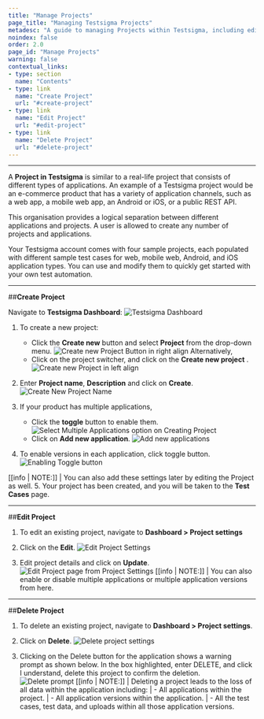 ```yaml
---
title: "Manage Projects"
page_title: "Managing Testsigma Projects"
metadesc: "A guide to managing Projects within Testsigma, including editing, deleting projects, and enabling/disabling multiple Application/Versions"
noindex: false
order: 2.0
page_id: "Manage Projects"
warning: false
contextual_links:
- type: section
  name: "Contents"
- type: link
  name: "Create Project"
  url: "#create-project"
- type: link
  name: "Edit Project"
  url: "#edit-project"
- type: link
  name: "Delete Project"
  url: "#delete-project"
---
```


---
A **Project in Testsigma** is similar to a real-life project that consists of different types of applications. An example of a Testsigma project would be an e-commerce product that has a variety of application channels, such as a web app, a mobile web app, an Android or iOS, or a public REST API.

This organisation provides a logical separation between different applications and projects. A user is allowed to create any number of projects and applications. 

Your Testsigma account comes with four sample projects, each populated with different sample test cases for web, mobile web, Android, and iOS application types. You can use and modify them to quickly get started with your own test automation. 

---
##**Create Project**

Navigate to **Testsigma Dashboard**:
![Testsigma Dashboard](https://s3.amazonaws.com/static-docs.testsigma.com/new_images/projects/overview/ts_dashboard.png)

1. To create a new project: 
    - Click the **Create new** button and select **Project** from the drop-down menu.
    ![Create new Project Button in right align](https://s3.amazonaws.com/static-docs.testsigma.com/new_images/projects/overview/ts_createprojectrs.png)
    Alternatively,
     - Click on the project switcher, and click on the **Create new project** .
    ![Create new Project in left align](https://s3.amazonaws.com/static-docs.testsigma.com/new_images/projects/overview/ts_createprojectls.png)
    
2. Enter **Project name**, **Description** and click on **Create**.
![Create New Project Name](https://s3.amazonaws.com/static-docs.testsigma.com/new_images/projects/overview/ts_projectname.png)

3. If your product has multiple applications, 
    - Click the **toggle** button to enable them.
    ![Select Multiple Applications option on Creating Project](https://s3.amazonaws.com/static-docs.testsigma.com/new_images/projects/overview/ts_multipleapps.png)
    - Click on **Add new application**.
    ![Add new applications](https://s3.amazonaws.com/static-docs.testsigma.com/new_images/projects/overview/ts_addnewapps.png)

4. To enable versions in each application, click toggle button.
![Enabling Toggle button](https://s3.amazonaws.com/static-docs.testsigma.com/new_images/projects/overview/ts_enableversioninapps.png)

[[info | NOTE:]]
| You can also add these settings later by editing the Project as well.
5. Your project has been created, and you will be taken to the **Test Cases** page. 

---
##**Edit Project**

1. To edit an existing project, navigate to **Dashboard > Project settings**

2. Click on the **Edit**.
![Edit Project Settings](https://s3.amazonaws.com/static-docs.testsigma.com/new_images/projects/overview/ts_editprojectedit.png)
3. Edit project details and click on **Update**.
![Edit Project page from Project Settings](https://s3.amazonaws.com/static-docs.testsigma.com/new_images/projects/overview/ts_editprojectupdate.png)
[[info | NOTE:]]
| You can also enable or disable multiple applications or multiple application versions from here.

---
##**Delete Project**

1. To delete an existing project, navigate to **Dashboard > Project settings**.

2. Click on **Delete**.
![Delete project settings](https://s3.amazonaws.com/static-docs.testsigma.com/new_images/projects/overview/ts_editprojectdelete.png)
3. Clicking on the Delete button for the application shows a warning prompt as shown below. In the box highlighted, enter DELETE, and click I understand, delete this project to confirm the deletion.
![Delete prompt](https://s3.amazonaws.com/static-docs.testsigma.com/new_images/projects/overview/ts_deleteprojectconfirm.png)
[[info | NOTE:]]
| Deleting a project leads to the loss of all data within the application including:
|    - All applications within the project.
|    - All application versions within the application.
|    - All the test cases, test data, and uploads within all those application versions.






